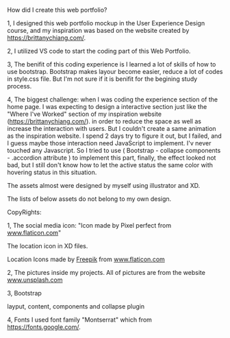 How did I create this web portfolio?

1, I designed this web portfolio mockup in the User Experience Design course, and my inspiration was based on the website created by https://brittanychiang.com/.

2, I utilized VS code to start the coding part of this Web Portfolio.

3, The benifit of this coding experience is I learned a lot of skills of how to use bootstrap. Bootstrap makes layour become easier, reduce a lot of codes in style.css file. But I'm not sure if it is benifit for the begining study process.

4, The biggest challenge:
when I was coding the experience section of the home page. I was expecting to design a interactive section just like the "Where I've Worked" section of my inspiration website (https://brittanychiang.com/). in order to reduce the space as well as increase the interaction with users.
But I couldn't create a same animation as the inspiration website. I spend 2 days try to figure it out, but I failed, and I guess maybe those interaction need JavaScript to implement. I'v never touched any Javascript. So I tried to use ( Bootstrap - collapse components - .accordion attribute ) to implement this part, finally, the effect looked not bad, but I still don't know how to let the active status the same color with hovering status in this situation.

The assets almost were designed by myself using illustrator and XD.

The lists of below assets do not belong to my own design.

CopyRights:

1, The social media icon:
"Icon made by Pixel perfect from www.flaticon.com"

The location icon in XD files. 
<div>Location Icons made by <a href="http://www.freepik.com/" title="Freepik">Freepik</a> from <a href="https://www.flaticon.com/" title="Flaticon">www.flaticon.com</a></div>


2, The pictures inside my projects.
All of pictures are from the website www.unsplash.com

3, Bootstrap 

layput, content, components and  collapse plugin

<script src="https://code.jquery.com/jquery-3.5.1.slim.min.js" integrity="sha384-DfXdz2htPH0lsSSs5nCTpuj/zy4C+OGpamoFVy38MVBnE+IbbVYUew+OrCXaRkfj" crossorigin="anonymous"></script>
<script src="https://cdn.jsdelivr.net/npm/popper.js@1.16.1/dist/umd/popper.min.js" integrity="sha384-9/reFTGAW83EW2RDu2S0VKaIzap3H66lZH81PoYlFhbGU+6BZp6G7niu735Sk7lN" crossorigin="anonymous"></script>
<script src="https://stackpath.bootstrapcdn.com/bootstrap/4.5.2/js/bootstrap.min.js" integrity="sha384-B4gt1jrGC7Jh4AgTPSdUtOBvfO8shuf57BaghqFfPlYxofvL8/KUEfYiJOMMV+rV" crossorigin="anonymous"></script>


4, Fonts I used font family "Montserrat" which from https://fonts.google.com/.
